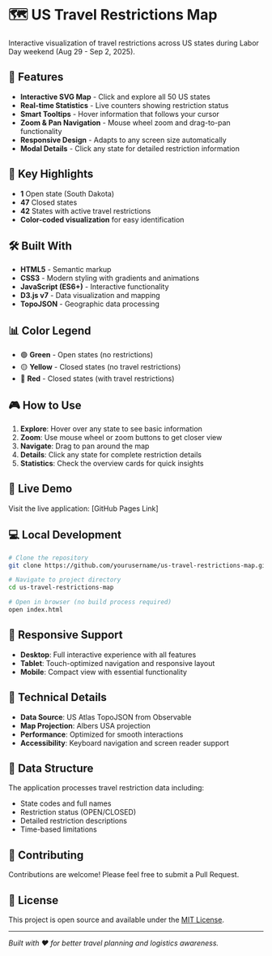 # 🗺️ US Travel Restrictions Map

Interactive visualization of travel restrictions across US states during Labor Day weekend (Aug 29 - Sep 2, 2025).

## 🚀 Features

- **Interactive SVG Map** - Click and explore all 50 US states
- **Real-time Statistics** - Live counters showing restriction status
- **Smart Tooltips** - Hover information that follows your cursor
- **Zoom & Pan Navigation** - Mouse wheel zoom and drag-to-pan functionality
- **Responsive Design** - Adapts to any screen size automatically
- **Modal Details** - Click any state for detailed restriction information

## 🎯 Key Highlights

- **1** Open state (South Dakota)
- **47** Closed states  
- **42** States with active travel restrictions
- **Color-coded visualization** for easy identification

## 🛠️ Built With

- **HTML5** - Semantic markup
- **CSS3** - Modern styling with gradients and animations
- **JavaScript (ES6+)** - Interactive functionality
- **D3.js v7** - Data visualization and mapping
- **TopoJSON** - Geographic data processing

## 📊 Color Legend

- 🟢 **Green** - Open states (no restrictions)
- 🟡 **Yellow** - Closed states (no travel restrictions)  
- 🔴 **Red** - Closed states (with travel restrictions)

## 🎮 How to Use

1. **Explore**: Hover over any state to see basic information
2. **Zoom**: Use mouse wheel or zoom buttons to get closer view
3. **Navigate**: Drag to pan around the map
4. **Details**: Click any state for complete restriction details
5. **Statistics**: Check the overview cards for quick insights

## 🚀 Live Demo

Visit the live application: [GitHub Pages Link]

## 💻 Local Development

```bash
# Clone the repository
git clone https://github.com/yourusername/us-travel-restrictions-map.git

# Navigate to project directory
cd us-travel-restrictions-map

# Open in browser (no build process required)
open index.html
```

## 📱 Responsive Support

- **Desktop**: Full interactive experience with all features
- **Tablet**: Touch-optimized navigation and responsive layout  
- **Mobile**: Compact view with essential functionality

## 🔧 Technical Details

- **Data Source**: US Atlas TopoJSON from Observable
- **Map Projection**: Albers USA projection
- **Performance**: Optimized for smooth interactions
- **Accessibility**: Keyboard navigation and screen reader support

## 📄 Data Structure

The application processes travel restriction data including:
- State codes and full names
- Restriction status (OPEN/CLOSED)
- Detailed restriction descriptions
- Time-based limitations

## 🤝 Contributing

Contributions are welcome! Please feel free to submit a Pull Request.

## 📜 License

This project is open source and available under the [MIT License](LICENSE).

---

*Built with ❤️ for better travel planning and logistics awareness.*
